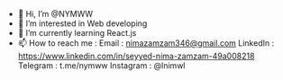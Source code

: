 - 👋 Hi, I’m @NYMWW
- 👀 I’m interested in Web developing
- 🌱 I’m currently learning React.js
- 📫 How to reach me :
Email : nimazamzam346@gmail.com
LinkedIn : https://www.linkedin.com/in/seyyed-nima-zamzam-49a008218
Telegram : t.me/nymww
Instagram : @lnimwl 

<!---
NYMWW/NYMWW is a ✨ special ✨ repository because its `README.md` (this file) appears on your GitHub profile.
You can click the Preview link to take a look at your changes.
--->

